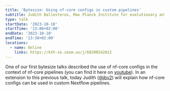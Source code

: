 ```yaml
---
title: 'Bytesize: Using nf-core configs in custom pipelines'
subtitle: Judith Ballesteros, Max Planck Institute for evolutionary anthropology
type: talk
startDate: '2023-10-10'
startTime: '13:00+02:00'
endDate: '2023-10-10'
endTime: '13:30+02:00'
locations:
  - name: Online
    links: https://kth-se.zoom.us/j/68390542812
---
```


One of our first bytesize talks described the use of nf-core configs in the context of nf-core pipelines (you can find it here on [youtube](https://youtu.be/cXBYusdjrc0)). In an extension to this previous talk, today Judith ([@jbv2](https://github.com/jbv2)) will explain how nf-core configs can be used in custom Nextflow pipelines.
